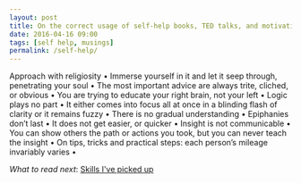 ```yaml
---
layout: post
title: On the correct usage of self-help books, TED talks, and motivational memes
date: 2016-04-16 09:00
tags: [self help, musings]
permalink: /self-help/
---
```


Approach with religiosity • Immerse yourself in it and let it seep through, penetrating your soul • The most important advice are always trite, cliched, or obvious • You are trying to educate your right brain, not your left • Logic plays no part • It either comes into focus all at once in a blinding flash of clarity or it remains fuzzy • There is no gradual understanding • Epiphanies don’t last • It does not get easier, or quicker • Insight is not communicable • You can show others the path or actions you took, but you can never teach the insight • On tips, tricks and practical steps: each person’s mileage invariably varies •

*What to read next*: [Skills I've picked up](../2016/01/skills-ive-picked-up)